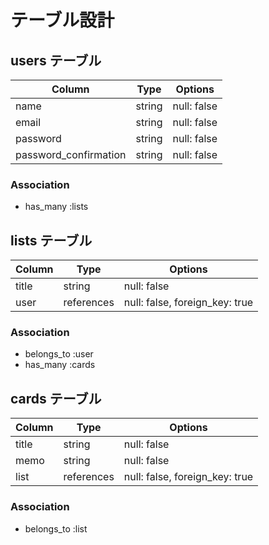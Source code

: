 # テーブル設計　

## users テーブル

| Column                | Type   | Options     |
| --------------------- | ------ | ----------- |
| name                  | string | null: false |
| email                 | string | null: false |
| password              | string | null: false |
| password_confirmation | string | null: false |

### Association

- has_many :lists


## lists テーブル

| Column | Type       | Options                        |
| ------ | ---------- | ------------------------------ |
| title  | string     | null: false                    |
| user   | references | null: false, foreign_key: true |

### Association

- belongs_to :user
- has_many :cards


## cards テーブル

| Column | Type       | Options                        |
| ------ | ---------- | ------------------------------ |
| title  | string     | null: false                    |
| memo   | string     | null: false                    |
| list   | references | null: false, foreign_key: true |

### Association 

- belongs_to :list
